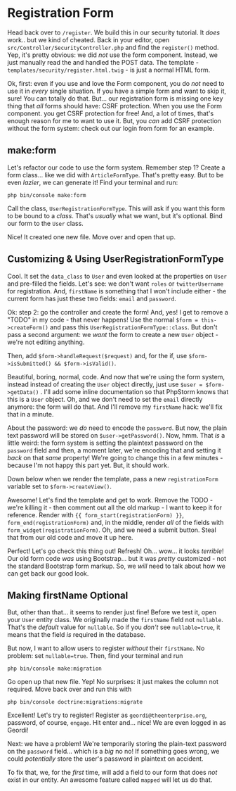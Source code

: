 # Registration Form

Head back over to `/register`. We build this in our security tutorial. It *does*
work.. but we kind of cheated. Back in your editor, open
`src/Controller/SecurityController.php` and find the `register()` method. Yep,
it's pretty obvious: we did *not* use the form component. Instead, we just manually
read the and handled the POST data. The template - `templates/security/register.html.twig` -
is just a normal HTML form.

Ok, first: even if you use and love the Form component, you do *not* need to use
it in *every* single situation. If you have a simple form and want to skip it,
sure! You can totally do that. But... our registration form is missing one key
thing that *all* forms should have: CSRF protection. When you use the Form component.
you get CSRF protection for free! And, a lot of times, that's enough reason for
me to want to use it. But, you *can* add CSRF protection without the form system:
check out our login from form for an example.

## make:form

Let's refactor our code to use the form system. Remember step 1? Create a form
class... like we did with `ArticleFormType`. That's pretty easy. But to be even
*lazier*, we can generate it! Find your terminal and run:

```terminal
php bin/console make:form
```

Call the class, `UserRegistrationFormType`. This will ask if you want this form
to be bound to a *class*. That's *usually* what we want, but it's optional. Bind
our form to the `User` class.

Nice! It created one new file. Move over and open that up.

## Customizing & Using UserRegistrationFormType

Cool. It set the `data_class` to `User` and even looked at the properties on
`User` and pre-filled the fields. Let's see: we don't want `roles` or
`twitterUsername` for registration. And, `firstName` is something that I won't
include either - the current form has just these two fields: `email` and `password`.

Ok: step 2: go the controller and create the form! And, yes! I get to remove a
"TODO" in my code - that never happens! Use the normal `$form = this->createForm()`
and pass this `UserRegistrationFormType::class`. But don't pass a second argument:
we *want* the form to create a new `User` object - we're not editing anything.

Then, add `$form->handleRequest($request)` and, for the if, use
`$form->isSubmitted() && $form->isValid()`.

Beautiful, boring, normal, code. And now that we're using the form system, instead
instead of creating the `User` object directly, just use `$user = $form->getData()` .
I'll add some inline documentation so that PhpStorm knows that this is a `User`
object. Oh, and we don't need to set the `email` directly anymore: the form will
do that. And I'll remove my `firstName` hack: we'll fix that in a minute.

About the password: we *do* need to encode the `password`. But now, the plain text
password will be stored on `$user->getPassword()`. Now, hmm. That *is* a little
weird: the form system is setting the plaintext password on the `password` field
and then, a moment later, we're encoding that and setting it *back* on that *same*
property! We're going to change this in a few minutes - because I'm not happy this
part yet. But, it should work.

Down below when we render the template, pass a new `registrationForm` variable set
to `$form->createView()`.

Awesome! Let's find the template and get to work. Remove the TODO - we're killing
it - then comment out all the old markup - I want to keep it for reference. Render
with `{{ form_start(registrationForm) }}`,  `form_end(registrationForm)` and, in
the middle, render *all* of the fields with `form_widget(registrationForm)`. Oh,
and we need a submit button. Steal that from our old code and move it up here.

Perfect! Let's go check this thing out! Refresh! Oh... wow... it looks *terrible*!
Our old form code *was* using Bootstrap... but it was *pretty* customized - not
the standard Bootstrap form markup. So, we *will* need to talk about how we can
get back our good look.

## Making firstName Optional

But, other than that... it seems to render just fine! Before we test it, open your
`User` entity class. We originally made the `firstName` field not `nullable`. That's
the *default* value for `nullable`. So if you *don't* see `nullable=true`, it means
that the field *is* required in the database.

But now, I want to allow users to register *without* their `firstName`. No problem:
set `nullable=true`. Then, find your terminal and run

```terminal
php bin/console make:migration
```

Go open up that new file. Yep! No surprises: it just makes the column not required.
Move back over and run this with

```terminal
php bin/console doctrine:migrations:migrate
```

Excellent! Let's try to register! Register as `geordi@theenterprise.org`, password,
of course, `engage`. Hit enter and... nice! We are even logged in as Geordi!

Next: we have a problem! We're temporarily storing the plain-text password on
the `password` field... which is a *big* no no! If something goes wrong, we could
*potentially* store the user's password in plaintext on accident.

To fix that, we, for the *first* time, will add a field to our form that does
*not* exist in our entity. An awesome feature called `mapped` will let us do that.
